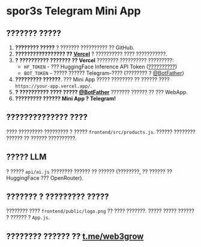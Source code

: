 # spor3s Telegram Mini App

## ??????? ?????

1. **???????? ?????** ? ??????? ?????????? ?? GitHub.
2. **????????????????? ?? [Vercel](https://vercel.com/)** ? ?????????? ???? ???????????.
3. **? ?????????? ??????? ?? Vercel** ???????? ?????????? ?????????:
   - `HF_TOKEN` - ??? HuggingFace Inference API Token ([??????????](https://huggingface.co/docs/api-inference/quicktour#get-your-api-token))
   - `BOT_TOKEN` - ????? ?????? Telegram-???? (???????? ? [@BotFather](https://t.me/BotFather))
4. **????????? ??????**. ??? Mini App ????? ???????? ?? ?????? ???? `https://your-app.vercel.app/`.
5. **? ?????????? ???? ????? [@BotFather](https://t.me/BotFather)** ??????? ?????? ?? ??? WebApp.
6. **????????? ?????? Mini App ? Telegram!**

## ?????????????? ????

???? ????????? ????????? ? ????? `frontend/src/products.js`. ?????? ???????? ?????? ?? ?????? ??????????.

## ????? LLM

? ????? `api/ai.js` ???????? ?????? ?? ?????? (????????, ?? ?????? ?? HuggingFace ??? OpenRouter).

## ??????? ? ????????? ?????

???????? ???? `frontend/public/logo.png` ?? ???? ???????. ????? ????? ?????? ? ?????? ? `App.js`.

## ???????? ?????? ?? [t.me/web3grow](https://t.me/web3grow)